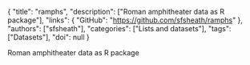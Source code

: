 {
  "title": "ramphs",
  "description": ["Roman amphitheater data as R package"],
  "links": {
    "GitHub": "https://github.com/sfsheath/ramphs"
  },
  "authors": ["sfsheath"],
  "categories": ["Lists and datasets"],
  "tags": ["Datasets"],
  "doi": null
}

<!-- Generated by csv2md.R – do not edit by hand -->

Roman amphitheater data as R package